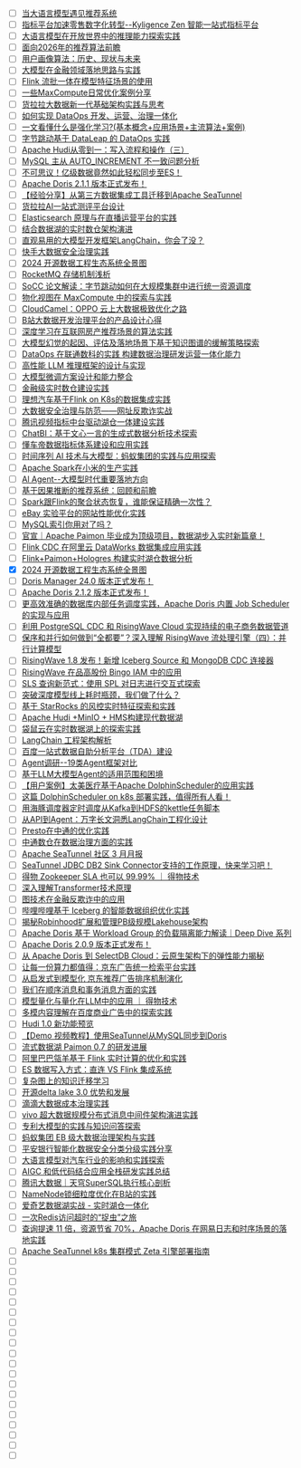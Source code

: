 - [ ] [当大语言模型遇见推荐系统](https://mp.weixin.qq.com/s/sHrs3JWKSPW2r-1Pf6KOOQ)
- [ ] [指标平台加速零售数字化转型--Kyligence Zen 智能一站式指标平台](https://mp.weixin.qq.com/s/doA0q-2hmqhDBpFEQtHWNQ)
- [ ] [大语言模型在开放世界中的推理能力探索实践](https://mp.weixin.qq.com/s/LZ6lkTTOom-mbqV9IJ-OZg)
- [ ] [面向2026年的推荐算法前瞻](https://mp.weixin.qq.com/s/orBKeVe-osOh2PKr7ldlQQ)
- [ ] [用户画像算法：历史、现状与未来](https://mp.weixin.qq.com/s/3obuUXE2EE-X_o_qT9GY1w)
- [ ] [大模型在金融领域落地思路与实践](https://mp.weixin.qq.com/s/Zfzd-MCXADSJl_wGtwUU9g)
- [ ] [Flink 流批一体在模型特征场景的使用](https://mp.weixin.qq.com/s/SV5LnN_PyROMgbQBBUbYkw)
- [ ] [一些MaxCompute日常优化案例分享](https://mp.weixin.qq.com/s/2TUdcopVjlUTpOpxgS-QtA)
- [ ] [货拉拉大数据新一代基础架构实践与思考](https://mp.weixin.qq.com/s/qGpGj1fXWK0kARnrOkSqSA)
- [ ] [如何实现 DataOps 开发、运营、治理一体化](https://mp.weixin.qq.com/s/quaA_NuOfi8baFSHBzFCvg)
- [ ] [一文看懂什么是强化学习?(基本概念+应用场景+主流算法+案例)](https://mp.weixin.qq.com/s/t0Q56rJGeabzLRSKjvrrEQ)
- [ ] [字节跳动基于 DataLeap 的 DataOps 实践](https://mp.weixin.qq.com/s/XmmomuLW0UJZ4RRbLpE4OA)
- [ ] [Apache Hudi从零到一：写入流程和操作（三）](https://mp.weixin.qq.com/s/miQaELd5JCYvN5wLXX8nyw)
- [ ] [MySQL 主从 AUTO_INCREMENT 不一致问题分析](https://mp.weixin.qq.com/s/uZoKRTKryGvBNPSlCXQchw)
- [ ] [不可思议！亿级数据竟然如此轻松同步至ES！](https://mp.weixin.qq.com/s/JyH0AHy0VmOe_qiBKSU_RQ)
- [ ] [Apache Doris 2.1.1 版本正式发布！](https://mp.weixin.qq.com/s/unvwDFNjQA6yhCRwidFPDA)
- [ ] [【经验分享】从第三方数据集成工具迁移到Apache SeaTunnel](https://mp.weixin.qq.com/s/PInvlTtg_A9Ap5azoIj_4A)
- [ ] [货拉拉AI一站式测评平台设计](https://mp.weixin.qq.com/s/_GDs3OEXGZmFcBcy0EpYsg)
- [ ] [Elasticsearch 原理与在直播运营平台的实践](https://mp.weixin.qq.com/s/Zfc8pjliWeYwNRtZKQF_NQ)
- [ ] [结合数据湖的实时数仓架构演进](https://mp.weixin.qq.com/s/fB9j-GC3FstpxCYKNASUAw)
- [ ] [直观易用的大模型开发框架LangChain，你会了没？](https://mp.weixin.qq.com/s/oL54vDItOVrgPLJZJw9gqw)
- [ ] [快手大数据安全治理实践](https://mp.weixin.qq.com/s/mOlppsvThT9EADJCJUPQ5g)
- [ ] [2024 开源数据工程生态系统全景图](https://mp.weixin.qq.com/s/gIT_WI3kpvqOyGbOKEriUQ)
- [ ] [RocketMQ 存储机制浅析](https://mp.weixin.qq.com/s/5qI2m_fEqMwQKvDI3J7RMw)
- [ ] [SoCC 论文解读：字节跳动如何在大规模集群中进行统一资源调度](https://mp.weixin.qq.com/s/qy3X92soHPcMu8BrovYvGA)
- [ ] [物化视图在 MaxCompute 中的探索与实践](https://mp.weixin.qq.com/s/v4HLHtOMKTbrdBD-1yOdJg)
- [ ] [CloudCamel：OPPO 云上大数据极致优化之路](https://mp.weixin.qq.com/s/w5lrAteT304VcL_ncdGFqQ)
- [ ] [B站大数据开发治理平台的产品设计心得](https://mp.weixin.qq.com/s/-gss5oSEs9E6lxcz6Qa9ug)
- [ ] [深度学习在互联网房产推荐场景的算法实践](https://mp.weixin.qq.com/s/0UhiuyPTwdhWkdwO5CI9sg)
- [ ] [大模型幻觉的起因、评估及落地场景下基于知识图谱的缓解策略探索](https://mp.weixin.qq.com/s/RRSgEnhQ1XfBRg4zosb5pA)
- [ ] [DataOps 在联通数科的实践 构建数据治理研发运营一体化能力](https://mp.weixin.qq.com/s/aI95kAcx5Du_h_r8Rkk7uA)
- [ ] [高性能 LLM 推理框架的设计与实现](https://mp.weixin.qq.com/s/ADsaNBbGoA7zx6YdmOMsyA)
- [ ] [大模型微调方案设计和能力整合](https://mp.weixin.qq.com/s/H9N833tu-GE6d5yP5vZmQA)
- [ ] [金融级实时数仓建设实践](https://mp.weixin.qq.com/s/mVIyeOxpfDSPLl-69Es-zw)
- [ ] [理想汽车基于Flink on K8s的数据集成实践](https://mp.weixin.qq.com/s/JaPBUI0c8YzIMKNatd4faA)
- [ ] [大数据安全治理与防范——网址反欺诈实战](https://mp.weixin.qq.com/s/NzlJ_lcgNOz5JaEP0jaShg)
- [ ] [腾讯视频指标中台驱动湖仓一体建设实践](https://mp.weixin.qq.com/s/N6QSy_p_3nFGAr4wxlOHNA)
- [ ] [ChatBI：基于文心一言的生成式数据分析技术探索](https://mp.weixin.qq.com/s/G7jCwl09X3yTpRXIpV_aiQ)
- [ ] [懂车帝数据指标体系建设和应用实践](https://mp.weixin.qq.com/s/B3AzU6gvB8JLXZDyWOGNFg)
- [ ] [时间序列 AI 技术与大模型：蚂蚁集团的实践与应用探索](https://mp.weixin.qq.com/s/Y9lG0wxA1zfMEsNkLCiA-Q)
- [ ] [Apache Spark在小米的生产实践](https://mp.weixin.qq.com/s/TfahTB7C9IPFkKH-OXSjQw)
- [ ] [Al Agent--大模型时代重要落地方向](https://mp.weixin.qq.com/s/nCYJD5-E7UOEthl3ff5i5A)
- [ ] [基于因果推断的推荐系统：回顾和前瞻](https://mp.weixin.qq.com/s/DkW3B5n4ZvPg7_UlArxipA)
- [ ] [Spark跟Flink的聚合状态恢复，谁能保证精确一次性？](https://mp.weixin.qq.com/s/9i_UlCkjlJUxTQBA3_blhw)
- [ ] [eBay 实验平台的网站性能优化实践](https://mp.weixin.qq.com/s/ukYl6CEFV7skff_hnA81SQ)
- [ ] [MySQL索引你用对了吗？](https://mp.weixin.qq.com/s/bxqw0Arey3Qia4jjmgmCtQ)
- [ ] [官宣｜Apache Paimon 毕业成为顶级项⽬，数据湖步⼊实时新篇章！](https://mp.weixin.qq.com/s/MqJtqyOGlwgBHFsnRnOm9w)
- [ ] [Flink CDC 在阿里云 DataWorks 数据集成应用实践](https://mp.weixin.qq.com/s/GvV2CW7C8iW7HGk6nZvG0g)
- [ ] [Flink+Paimon+Hologres 构建实时湖仓数据分析](https://mp.weixin.qq.com/s/CWbs2eO-DALmHs_TZtIRaQ)
- [x] [2024 开源数据工程生态系统全景图](https://smartsi.blog.csdn.net/article/details/138015439)
- [ ] [Doris Manager 24.0 版本正式发布！](https://mp.weixin.qq.com/s/7eqPiteqiqbLh3qONukQsg)
- [ ] [Apache Doris 2.1.2 版本正式发布！](https://mp.weixin.qq.com/s/nGeQ6VjEtyaggGiaxFY8FA)
- [ ] [更高效准确的数据库内部任务调度实践，Apache Doris 内置 Job Scheduler 的实现与应用](https://mp.weixin.qq.com/s/n6oRGiaph0O8ECLNsMFLBg)
- [ ] [利用 PostgreSQL CDC 和 RisingWave Cloud 实现持续的电子商务数据管道](https://mp.weixin.qq.com/s/phVMVT6iXFNnvjIje6Nq7Q)
- [ ] [保序和并行如何做到“全都要”？深入理解 RisingWave 流处理引擎（四）：并行计算模型](https://mp.weixin.qq.com/s/FC_-nZCA9_DfVsnBBBm71A)
- [ ] [RisingWave 1.8 发布！新增 Iceberg Source 和 MongoDB CDC 连接器](https://mp.weixin.qq.com/s/pDe4LnqeBM9r5fIlfcLlKw)
- [ ] [RisingWave 在品高股份 Bingo IAM 中的应用](https://mp.weixin.qq.com/s/oQVavDkDkTJMy3UvuGD_vg)
- [ ] [SLS 查询新范式：使用 SPL 对日志进行交互式探索](https://mp.weixin.qq.com/s/jRYZTenuTSMtEGT6_bw7Hw)
- [ ] [突破深度模型线上耗时瓶颈，我们做了什么？](https://mp.weixin.qq.com/s/dvnlcMJl-mI7ulfYC7Q6jA)
- [ ] [基于 StarRocks 的风控实时特征探索和实践](https://mp.weixin.qq.com/s/eGnmM-f2BwVelKts9iDBew)
- [ ] [Apache Hudi +MinIO + HMS构建现代数据湖](https://mp.weixin.qq.com/s/rCJ6XikkU03VvuLj3eFoGQ)
- [ ] [袋鼠云在实时数据湖上的探索实践](https://mp.weixin.qq.com/s/-EnEnFKroXyeWF5N46cWxw)
- [ ] [LangChain 工程架构解析](https://mp.weixin.qq.com/s/YaYjo0i2kbafvgj-EjAMfA)
- [ ] [百度一站式数据自助分析平台（TDA）建设](https://mp.weixin.qq.com/s/gQEKKnhXPJTTLi-swONQdQ)
- [ ] [Agent调研--19类Agent框架对比](https://mp.weixin.qq.com/s/rogMCoS1zDN0mAAC5EKhFQ)
- [ ] [基于LLM大模型Agent的适用范围和困境](https://mp.weixin.qq.com/s/c05e7n4JmaAkbyaWszdc1Q)
- [ ] [【用户案例】太美医疗基于Apache DolphinScheduler的应用实践](https://mp.weixin.qq.com/s/4IHZsYiI7DzQEUqUa79gzg)
- [ ] [这篇 DolphinScheduler on k8s 部署实践，值得所有人看！](https://mp.weixin.qq.com/s/Q0Ud5CgmtaeBU52jgvkQbw)
- [ ] [用海豚调度器定时调度从Kafka到HDFS的kettle任务脚本](https://mp.weixin.qq.com/s/yqdu3uH68z5u7IPxauRHfw)
- [ ] [从API到Agent：万字长文洞悉LangChain工程化设计](https://mp.weixin.qq.com/s/zGS9N92R6dsc9Jk57pmYSg)
- [ ] [Presto在中通的优化实践](https://mp.weixin.qq.com/s/7AETTzjEUusXun9GC82-BA)
- [ ] [中通数仓在数据治理方面的实践](https://mp.weixin.qq.com/s/kZLUVfiM3MhnzOYZvn5cFA)
- [ ] [Apache SeaTunnel 社区 3 月月报](https://mp.weixin.qq.com/s/UW74lglhiU-2fydL921y3Q)
- [ ] [SeaTunnel JDBC DB2 Sink Connector支持的工作原理，快来学习吧！](https://mp.weixin.qq.com/s/Sqc5y8C58a7RoSSuNQGFuA)
- [ ] [得物 Zookeeper SLA 也可以 99.99% ｜ 得物技术](https://mp.weixin.qq.com/s/cICbX3Zeq1BsikbUkhfrKw)
- [ ] [深入理解Transformer技术原理](https://mp.weixin.qq.com/s/ivojJPtsk15_wuj-1ZZ5-w)
- [ ] [图技术在金融反欺诈中的应用](https://mp.weixin.qq.com/s/qktRS4vjUOY1DkddOqGv0Q)
- [ ] [哔哩哔哩基于 Iceberg 的智能数据组织优化实践](https://mp.weixin.qq.com/s/FvACLUdCWclUX10YC5EUSQ)
- [ ] [揭秘Robinhood扩展和管理PB级规模Lakehouse架构](https://mp.weixin.qq.com/s/j_L9_nG0VVjQF4EYu8YOfQ)
- [ ] [Apache Doris 基于 Workload Group 的负载隔离能力解读｜Deep Dive 系列](https://mp.weixin.qq.com/s/4sPXtFo-8MzqPMdYcgl39A)
- [ ] [Apache Doris 2.0.9 版本正式发布！](https://mp.weixin.qq.com/s/acCHcvSQxqEv4qMEpcupuw)
- [ ] [从 Apache Doris 到 SelectDB Cloud：云原生架构下的弹性能力揭秘](https://mp.weixin.qq.com/s/42NSzXzr1jegOk9CI4qP-g)
- [ ] [让每一份算力都值得：京东广告统一检索平台实践](https://mp.weixin.qq.com/s/ayi-rlyckjaOWnEZjOtbSg)
- [ ] [从启发式到模型化 京东推荐广告排序机制演化](https://mp.weixin.qq.com/s/MBAWeGJI6Qq9_oOI-GNYVA)
- [ ] [我们在顺序消息和事务消息方面的实践](https://mp.weixin.qq.com/s/IlqXP5X4FlOcQCzcFXEsGA)
- [ ] [模型量化与量化在LLM中的应用 ｜ 得物技术](https://mp.weixin.qq.com/s/25gZPdn29YBpyEx_l-D09A)
- [ ] [多模内容理解在百度商业广告中的探索实践](https://mp.weixin.qq.com/s/crNYraOldxZ7nv6JhTCe8w)
- [ ] [Hudi 1.0 新功能预览](https://mp.weixin.qq.com/s/cNpWpObUdMZcpV3mgDRT8A)
- [ ] [【Demo 视频教程】使用SeaTunnel从MySQL同步到Doris](https://mp.weixin.qq.com/s/O8c6Xdj_w_ro1oDB-27QRg)
- [ ] [流式数据湖 Paimon 0.7 的研发进展](https://mp.weixin.qq.com/s/sYfi0ASBPxHdoz2UsMiCGA)
- [ ] [阿里巴巴瓴羊基于 Flink 实时计算的优化和实践](https://mp.weixin.qq.com/s/Hv6RleGiSgQ6abwPhbciOA)
- [ ] [ES 数据写入方式：直连 VS Flink 集成系统](https://mp.weixin.qq.com/s/OrT8epW6EMvFzYwY4J1gKA)
- [ ] [复杂图上的知识迁移学习](https://mp.weixin.qq.com/s/1_Bo6BX0mQsnlL5Xm25A9Q)
- [ ] [开源delta lake 3.0 优势和发展](https://mp.weixin.qq.com/s/8l0_g1vrmVeOe6mh1H60sQ)
- [ ] [滴滴大数据成本治理实践](https://mp.weixin.qq.com/s/WvxPWTHiaMB1ihf7g19BZQ)
- [ ] [vivo 超大数据规模分布式消息中间件架构演进实践](https://mp.weixin.qq.com/s/6FEtZI2IVkdbv4iCGZmfyA)
- [ ] [专利大模型的实践与知识问答探索](https://mp.weixin.qq.com/s/kMAoVxsgIIYFNsnXl4e6BA)
- [ ] [蚂蚁集团 EB 级大数据治理架构与实践](https://mp.weixin.qq.com/s/Q9y4tRqLqcXzFCduQvjdqA)
- [ ] [平安银行智能化数据安全分类分级实践分享](https://mp.weixin.qq.com/s/2EXPYGTTPC01NMx9Dqefxw)
- [ ] [大语言模型对汽车行业的影响和实践探索](https://mp.weixin.qq.com/s/BEi0rIVC9G2W5hBjWjy-Zg)
- [ ] [AIGC 和低代码结合应用全栈研发实践总结](https://mp.weixin.qq.com/s/FYri0B2jYCsOVhrENUKAzQ)
- [ ] [腾讯大数据｜天穹SuperSQL执行核心剖析](https://mp.weixin.qq.com/s/aBvpCBsoLRgQUsjdcp8ZEw)
- [ ] [NameNode锁细粒度优化在B站的实践](https://mp.weixin.qq.com/s/fxEULhabuk5Z4GmjZX5jjA)
- [ ] [爱奇艺数据湖实战 - 实时湖仓一体化](https://mp.weixin.qq.com/s/EifwIXT6mbcDrZWsaAaWrQ)
- [ ] [一次Redis访问超时的“捉虫”之旅](https://mp.weixin.qq.com/s/cIVZ6VoNQqF0HFee9psfVQ)
- [ ] [查询提速 11 倍，资源节省 70%，Apache Doris 在网易日志和时序场景的落地实践](https://mp.weixin.qq.com/s/O3H80qL3Gqysn853n-bm5g)
- [ ] [Apache SeaTunnel k8s 集群模式 Zeta 引擎部署指南](https://mp.weixin.qq.com/s/JHwguCGweRChpjkk9fAQaA)
- [ ] []()
- [ ] []()
- [ ] []()
- [ ] []()
- [ ] []()
- [ ] []()
- [ ] []()
- [ ] []()
- [ ] []()
- [ ] []()
- [ ] []()
- [ ] []()
- [ ] []()
- [ ] []()
- [ ] []()
- [ ] []()
- [ ] []()
- [ ] []()
- [ ] []()
- [ ] []()
